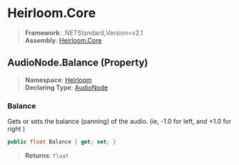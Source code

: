 # Heirloom.Core

> **Framework**: .NETStandard,Version=v2.1  
> **Assembly**: [Heirloom.Core][0]

## AudioNode.Balance (Property)

> **Namespace**: [Heirloom][0]  
> **Declaring Type**: [AudioNode][1]

### Balance

Gets or sets the balance (panning) of the audio. (ie, -1.0 for left, and +1.0 for right )

```cs
public float Balance { get; set; }
```

> **Returns**: `float`

[0]: ../../../Heirloom.Core.md
[1]: ../AudioNode.md
